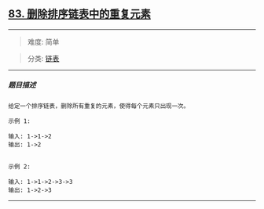 ## [83. 删除排序链表中的重复元素](https://leetcode-cn.com/problems/remove-duplicates-from-sorted-list/)

---

> 难度: 简单

> 分类:  [链表](https://leetcode-cn.com/tag/linked-list/) 

---

##### 题目描述

```
给定一个排序链表，删除所有重复的元素，使得每个元素只出现一次。

示例 1:

输入: 1->1->2
输出: 1->2


示例 2:

输入: 1->1->2->3->3
输出: 1->2->3

```

---
